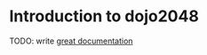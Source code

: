 # Introduction to dojo2048

TODO: write [great documentation](http://jacobian.org/writing/what-to-write/)
